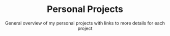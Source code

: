 ---
layout: page
title: Personal Projects
subtitle: General overview of my personal projects with links to more details for each project
---